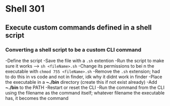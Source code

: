 # Shell 301
## Execute custom commands defined in a shell script

### Converting a shell script to be a custom CLI command
-Define the script
-Save the file with a `.sh` extention
-Run the script to make sure it works --> `sh <fileName>.sh`
-Change its permissions to bei n the executable with `chmod 755 <fileName>.sh`
-Remove the `.sh` extension; had to do this in vs code and not in finder, idk why it didnt work in finder 
-Place the executable in a **~./bin** directory (create this if not exist already)
-Add **~./bin** to the PATH
-Restart or reset the CLI
-Run the command from the CLI using the filename as the command itself; whatever filename the executable has, it becomes the command
